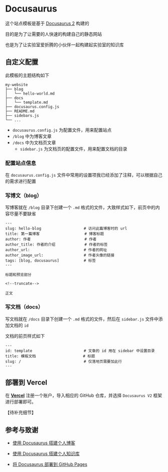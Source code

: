 # Docusaurus

这个站点模板是基于 [Docusaurus 2](https://v2.docusaurus.io/) 构建的

目的是为了让需要的人快速的构建自己的静态网站

也是为了让实验室爱折腾的小伙伴一起构建起实验室的知识库

## 自定义配置

此模板的主题结构如下

``` console
my-website
├── blog
│   └── hello-world.md
├── docs
│   └── template.md
├── docusaurus.config.js
├── README.md
├── sidebars.js
└── ...
```

- `docusaurus.config.js` 为配置文件，用来配置站点
- `/blog` 中为博客文章
- `/docs` 中为文档页文章
  - `sidebar.js` 为文档页的配置文件，用来配置文档的目录

### 配置站点信息
在 `docusaurus.config.js` 文件中常用的设置项我已经添加了注释，可以根据自己的需求进行配置

### 写博文（blog）

写博客就在 `/blog` 目录下创建一个 `.md` 格式的文件，大致样式如下，前页中的内容尽量不要缺省

``` console
---
slug: hello-blog                   # 访问此篇博客时的 url
title: 第一篇博客                    # 博客标题
author: 作者                        # 作者
author_title: 作者的介绍             # 作者的标签
author_url:                        # 作者的网址
author_image_url:                  # 作者头像的链接
tags: [blog, docusaurus]           # 标签
---

标题和预览部分

<!--truncate-->

正文
```

### 写文档（docs）

写文档就在 `/docs` 目录下创建一个 `.md` 格式的文件，然后在 `sidebar.js` 文件中添加文档的 `id`

文档的前页样式如下

``` console
---
id: template                       # 文章的 id 用在 sidebar 中设置目录
title: 模板文档                     # 标题
slug: /                            # 仅落地页需要加此行
---
```

## 部署到 Vercel

在 [**Vercel**](https://vercel.com/) 注册一个账户，导入相应的 GitHub 仓库，并选择 `Docusaurus V2` 框架进行部署即可。

【待补充细节】

## 参考与致谢
- [使用 Docusaurus 搭建个人博客](https://www.zxuqian.cn/deploy-a-docusaurus-site)

- [使用 Docusaurus 搭建个人知识库](https://sinnammanyo.cn/docs/docs/about-build)

- [将 Docusaurus 部署到 GitHub Pages](https://sinnammanyo.cn/docs/docs/about-deploy)